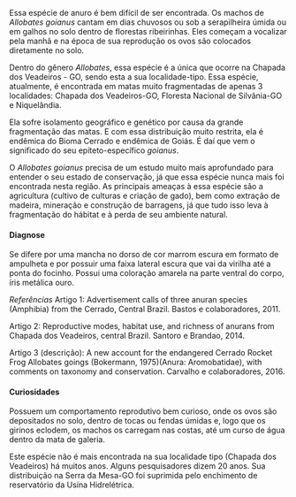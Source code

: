 ﻿Essa espécie de anuro é bem difícil de ser encontrada. Os machos de *Allobates goianus* cantam em dias chuvosos ou sob a serapilheira úmida ou em galhos no solo dentro de florestas ribeirinhas. Eles começam a vocalizar pela manhã e na época de sua reprodução os ovos são colocados diretamente no solo.


Dentro do gênero *Allobates*, essa espécie é a única que ocorre na Chapada dos Veadeiros - GO, sendo esta a sua <glossario>localidade-tipo</glossario>. Essa espécie, atualmente, é encontrada em matas muito fragmentadas de apenas 3 localidades: Chapada dos Veadeiros-GO, Floresta Nacional de Silvânia-GO e Niquelândia. 


Ela sofre isolamento geográfico e genético por causa da grande fragmentação das matas. E com essa distribuição muito restrita, ela é <glossario>endêmica</glossario> do Bioma Cerrado e <glossario>endêmica</glossario> de Goiás. É daí que vem o significado do seu <glossario>epíteto-específico</glossario> *goianus*.


O *Allobates goianus* precisa de um estudo muito mais aprofundado para entender o seu estado de conservação, já que essa espécie nunca mais foi encontrada nesta região. As principais ameaças à essa espécie são a agricultura (cultivo de culturas e criação de gado), bem como extração de madeira, mineração e construção de barragens, já que tudo isso leva à fragmentação do hábitat e à perda de seu ambiente natural.
 


#### Diagnose
Se difere por uma mancha no dorso de cor marrom escura em formato de ampulheta e por possuir uma faixa lateral escura que vai da virilha até a ponta do focinho. Possui uma coloração amarela na parte ventral do corpo, íris metálica ouro.






*Referências*
Artigo 1: Advertisement calls of three anuran species (Amphibia) from the Cerrado, Central Brazil. Bastos e colaboradores, 2011.


Artigo 2: Reproductive modes, habitat use, and richness of anurans from Chapada dos Veadeiros, central Brazil. Santoro e Brandao, 2014.


Artigo 3 (descrição): A new account for the endangered Cerrado Rocket Frog Allobates goings (Bokermann, 1975)(Anura: Aromobatidae), with comments on taxonomy and conservation. Carvalho e colaboradores, 2016.








#### Curiosidades
Possuem um comportamento reprodutivo bem curioso, onde os ovos são depositados no solo, dentro de tocas ou fendas úmidas e, logo que os girinos eclodem, os machos os carregam nas costas, até um curso de água dentro da mata de galeria.


Este espécie não é mais encontrada na sua localidade tipo (Chapada dos Veadeiros) há muitos anos. Alguns pesquisadores dizem 20 anos. Sua distribuição na Serra da Mesa-GO foi suprimida pelo enchimento de reservatório da Usina Hidrelétrica.